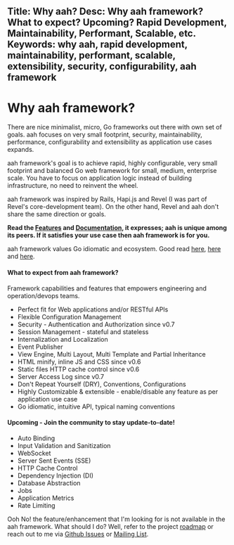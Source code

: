 Title: Why aah?
Desc: Why aah framework? What to expect? Upcoming? Rapid Development, Maintainability, Performant, Scalable, etc.
Keywords: why aah, rapid development, maintainability, performant, scalable, extensibility, security, configurability, aah framework
---
# Why aah framework?

There are nice minimalist, micro, Go frameworks out there with own set of goals. aah focuses on very small footprint, security, maintainability, performance, configurability and extensibility as application use cases expands.

aah framework's goal is to achieve rapid, highly configurable, very small footprint and balanced Go web framework for small, medium, enterprise scale. You have to focus on application logic instead of building infrastructure, no need to reinvent the wheel.

aah framework was inspired by Rails, Hapi.js and Revel (I was part of Revel's core-development team). On the other hand, Revel and aah don't share the same direction or goals.

**Read the [Features](/features.html) and [Documentation]({{aah_docs_domain_url}}), it expresses; aah is unique among its peers. If it satisfies your use case then aah framework is for you.**

aah framework values Go idiomatic and ecosystem. Good read [here](https://dmitri.shuralyov.com/idiomatic-go), [here](https://golang.org/doc/effective_go.html) and [here](https://pocketgophers.com/idiomatic-go/).

#### What to expect from aah framework?
Framework capabilities and features that empowers engineering and operation/devops teams.

* Perfect fit for Web applications and/or RESTful APIs
* Flexible Configuration Management
* Security - Authentication and Authorization <span class="badge lb-xs">since v0.7</span>
* Session Management - stateful and stateless
* Internalization and Localization
* Event Publisher
* View Engine, Multi Layout, Multi Template and Partial Inheritance
* HTML minify, inline JS and CSS <span class="badge lb-xs">since v0.6</span>
* Static files HTTP cache control <span class="badge lb-xs">since v0.6</span>
* Server Access Log <span class="badge lb-xs">since v0.7</span>
* Don't Repeat Yourself (DRY), Conventions, Configurations
* Highly Customizable & extensible - enable/disable any feature as per application use case
* Go idiomatic, intuitive API, typical naming conventions

#### Upcoming - Join the community to stay update-to-date!
* Auto Binding
* Input Validation and Sanitization
* WebSocket
* Server Sent Events (SSE)
* HTTP Cache Control
* Dependency Injection (DI)
* Database Abstraction
* Jobs
* Application Metrics
* Rate Limiting

Ooh No! the feature/enhancement that I'm looking for is not available in the aah framework. What should I do? Well, refer to the project [roadmap](https://github.com/go-aah/aah/projects/3) or reach out to me via [Github Issues](https://github.com/go-aah/aah/issues) or [Mailing List](https://groups.google.com/forum/#!forum/aahframework).

